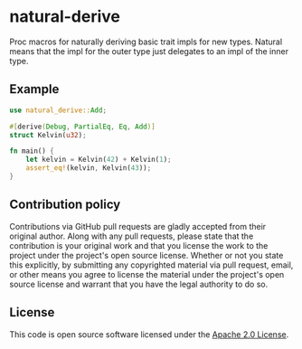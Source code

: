 # natural-derive

Proc macros for naturally deriving basic trait impls for new types. Natural means that the impl for the outer type just delegates to an impl of the inner type.

## Example

```rust
use natural_derive::Add;

#[derive(Debug, PartialEq, Eq, Add)]
struct Kelvin(u32);

fn main() {
    let kelvin = Kelvin(42) + Kelvin(1);
    assert_eq!(kelvin, Kelvin(43));
}
```

## Contribution policy ##

Contributions via GitHub pull requests are gladly accepted from their original author. Along with
any pull requests, please state that the contribution is your original work and that you license the
work to the project under the project's open source license. Whether or not you state this
explicitly, by submitting any copyrighted material via pull request, email, or other means you agree
to license the material under the project's open source license and warrant that you have the legal
authority to do so.

## License ##

This code is open source software licensed under the
[Apache 2.0 License]("http://www.apache.org/licenses/LICENSE-2.0.html").
